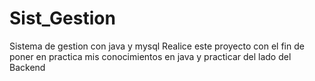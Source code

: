 # Sist_Gestion
Sistema de gestion con java y mysql
Realice este proyecto con el fin de poner en practica mis conocimientos en java y practicar del lado del Backend
